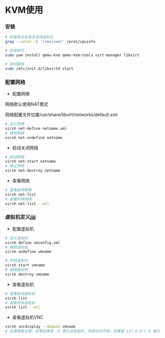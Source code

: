 # KVM使用



### 安装

```sh
# 检查宿主机是否支持虚拟化
grep --color -E '(vmx|svm)' /proc/cpuinfo

# 安装软件
sudo yum install qemu-kvm qemu-kvm-tools virt-manager libvirt

# 启动服务
sudo /etc/init.d/libvirtd start
```



### 配置网络

* 配置网络

网络默认使用NAT模式

网络配置文件位置/usr/share/libvirt/networks/default.xml

```bash
# 定义网络
virsh net-define netname.xml
# 移除网络
virsh net-undefine netname
```

* 启动关闭网络

```bash
# 启动网络
virsh net-start netname
# 停止网络
virsh net-destroy netname
```

* 查看网络

```bash
# 查看启用网络
virsh net-list
# 查看所有网络
virsh net-list --all
```


### 虚拟机定义jjjj

* 配置虚拟机

```bash
# 定义虚拟机
virsh define vmconfig.xml
# 移除虚拟机
virsh undefine vmname
```

```bash
# 开启虚拟机
virsh start vmname
# 销毁虚拟机
virsh destroy vmname
```

* 查看虚拟机

```bash
# 查看启动虚拟机
virsh list
# 查看所有虚拟机
virsh list --all
```

* 查看虚拟机VNC

```bash
virsh vncdisplay --domain vmname
# 这里需要注意，如果结果是 :0 表示全局监听，外部访问不到，如果是 127.0.0.1:0 表示内部监听
```


